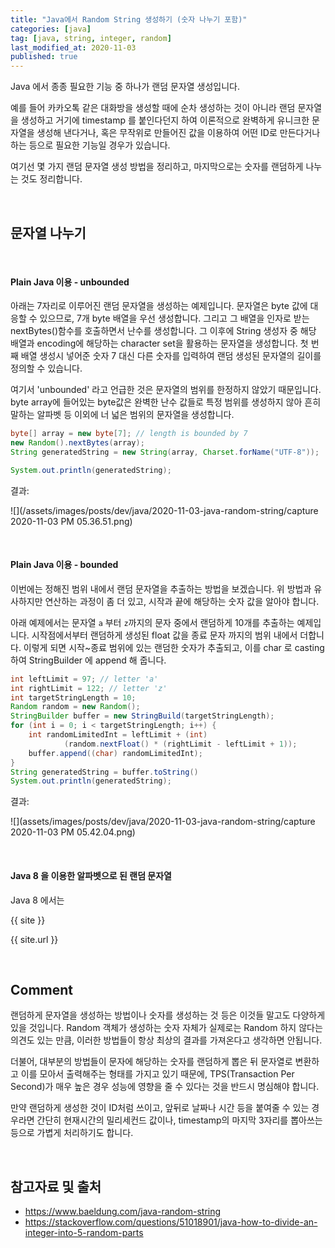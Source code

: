 ```yaml
---
title: "Java에서 Random String 생성하기 (숫자 나누기 포함)"
categories: [java]
tag: [java, string, integer, random]
last_modified_at: 2020-11-03
published: true
---
```

Java 에서 종종 필요한 기능 중 하나가 랜덤 문자열 생성입니다.

예를 들어 카카오톡 같은 대화방을 생성할 때에 순차 생성하는 것이 아니라 랜덤 문자열을 생성하고 거기에 timestamp 를 붙인다던지 하여 이론적으로 완벽하게 유니크한 문자열을 생성해 낸다거나, 혹은 무작위로 만들어진 값을 이용하여 어떤 ID로 만든다거나 하는 등으로 필요한 기능일 경우가 있습니다. 

여기선 몇 가지 랜덤 문자열 생성 방법을 정리하고, 마지막으로는 숫자를 랜덤하게 나누는 것도 정리합니다.

<br/>

## 문자열 나누기

<br/>

#### Plain Java 이용 - unbounded

아래는 7자리로 이루어진 랜덤 문자열을 생성하는 예제입니다. 문자열은 byte 값에 대응할 수 있으므로, 7개 byte 배열을 우선 생성합니다. 그리고 그 배열을 인자로 받는 nextBytes()함수를 호출하면서 난수를 생성합니다. 그 이후에 String 생성자 중 해당 배열과 encoding에 해당하는 character set을 활용하는 문자열을 생성합니다. 첫 번째 배열 생성시 넣어준 숫자 7 대신 다른 숫자를 입력하여 랜덤 생성된 문자열의 길이를 정의할 수 있습니다.

여기서 'unbounded' 라고 언급한 것은 문자열의 범위를 한정하지 않았기 때문입니다. byte array에 들어있는 byte값은 완벽한 난수 값들로 특정 범위를 생성하지 않아 흔히 말하는 알파벳 등 이외에 너 넓은 범위의 문자열을 생성합니다.

```java
byte[] array = new byte[7]; // length is bounded by 7
new Random().nextBytes(array);
String generatedString = new String(array, Charset.forName("UTF-8"));

System.out.println(generatedString);
```

결과:

![](/assets/images/posts/dev/java/2020-11-03-java-random-string/capture 2020-11-03 PM 05.36.51.png)

<br/>

#### Plain Java 이용 - bounded

이번에는 정해진 범위 내에서 랜덤 문자열을 추출하는 방법을 보겠습니다. 위 방법과 유사하지만 연산하는 과정이 좀 더 있고, 시작과 끝에 해당하는 숫자 값을 알아야 합니다.

아래 예제에서는 문자열 `a` 부터 `z`까지의 문자 중에서 랜덤하게 10개를 추출하는 예제입니다. 시작점에서부터 랜덤하게 생성된 float 값을 종료 문자 까지의 범위 내에서 더합니다. 이렇게 되면 시작~종료 범위에 있는 랜덤한 숫자가 추출되고, 이를 char 로 casting하여 StringBuilder 에 append 해 줍니다.

```java
int leftLimit = 97; // letter 'a'
int rightLimit = 122; // letter 'z'
int targetStringLength = 10;
Random random = new Random();
StringBuilder buffer = new StringBuild(targetStringLength);
for (int i = 0; i < targetStringLength; i++) {
    int randomLimitedInt = leftLimit + (int)
            (random.nextFloat() * (rightLimit - leftLimit + 1));
    buffer.append((char) randomLimitedInt);
}
String generatedString = buffer.toString()
System.out.println(generatedString);
```

결과:

![](assets/images/posts/dev/java/2020-11-03-java-random-string/capture 2020-11-03 PM 05.42.04.png)

<br/>

#### Java 8 을 이용한 알파벳으로 된 랜덤 문자열

Java 8 에서는 

{{ site }}

{{ site.url }}

<br/>

## Comment

랜덤하게 문자열을 생성하는 방법이나 숫자를 생성하는 것 등은 이것들 말고도 다양하게 있을 것입니다. Random 객체가 생성하는 숫자 자체가 실제로는 Random 하지 않다는 의견도 있는 만큼, 이러한 방법들이 항상 최상의 결과를 가져온다고 생각하면 안됩니다.

더불어, 대부분의 방법들이 문자에 해당하는 숫자를 랜덤하게 뽑은 뒤 문자열로 변환하고 이를 모아서 출력해주는 형태를 가지고 있기 때문에, TPS(Transaction Per Second)가 매우 높은 경우 성능에 영향을 줄 수 있다는 것을 반드시 명심해야 합니다.

만약 랜덤하게 생성한 것이 ID처럼 쓰이고, 앞뒤로 날짜나 시간 등을 붙여줄 수 있는 경우라면 간단히 현재시간의 밀리세컨드 값이나, timestamp의 마지막 3자리를 뽑아쓰는 등으로 가볍게 처리하기도 합니다.

<br/>

## 참고자료 및 출처

- <https://www.baeldung.com/java-random-string>
- <https://stackoverflow.com/questions/51018901/java-how-to-divide-an-integer-into-5-random-parts>
